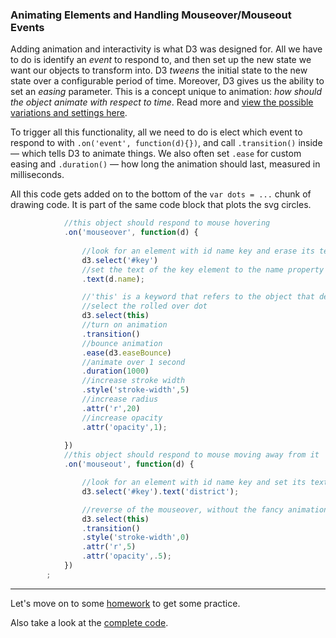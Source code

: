 ### Animating Elements and Handling Mouseover/Mouseout Events

Adding animation and interactivity is what D3 was designed for. All we have to do is identify an *event* to respond to, and then set up the new state we want our objects to transform into. D3 *tweens* the initial state to the new state over a configurable period of time. Moreover, D3 gives us the ability to set an *easing* parameter. This is a concept unique to animation: *how should the object animate with respect to time*. Read more and [view the possible variations and settings here](https://bl.ocks.org/d3noob/1ea51d03775b9650e8dfd03474e202fe).

To trigger all this functionality, all we need to do is elect which event to respond to with  `.on('event', function(d){})`, and call `.transition()` inside — which tells D3 to animate things. We also often set `.ease` for custom easing and `.duration()` — how long the animation should last, measured in milliseconds. 

All this code gets added on to the bottom of the `var dots = ...` chunk of drawing code. It is part of the same code block that plots the svg circles.

```js
			//this object should respond to mouse hovering
			.on('mouseover', function(d) {
				
				//look for an element with id name key and erase its text	
				d3.select('#key')
				//set the text of the key element to the name property of the dot
				.text(d.name);

				//'this' is a keyword that refers to the object that detected the event
				//select the rolled over dot
				d3.select(this)
				//turn on animation	
				.transition()
				//bounce animation
				.ease(d3.easeBounce)
				//animate over 1 second
				.duration(1000)
				//increase stroke width
				.style('stroke-width',5)
				//increase radius
				.attr('r',20)
				//increase opacity
				.attr('opacity',1);
		
			})
			//this object should respond to mouse moving away from it
			.on('mouseout', function(d) {

				//look for an element with id name key and set its text	back to default
				d3.select('#key').text('district');

				//reverse of the mouseover, without the fancy animation
				d3.select(this)
				.transition()
				.style('stroke-width',0)
				.attr('r',5)
				.attr('opacity',.5);
			})
		;
```

-----

Let's move on to some [homework](homework.md) to get some practice.

Also take a look at the [complete code](complete.md).

